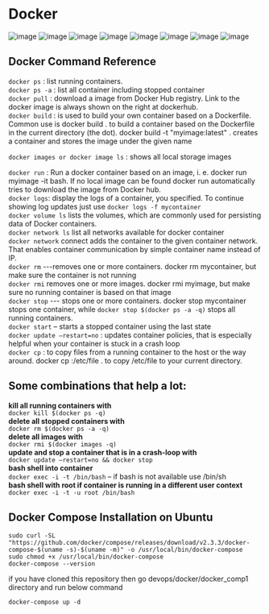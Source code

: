 # Docker 

![image](https://user-images.githubusercontent.com/1461161/231353641-620b1e65-a533-4c87-a27b-ae9020ea972e.png)
![image](https://user-images.githubusercontent.com/1461161/231353737-80d8c2bd-c3f5-4426-93d0-092cb69fbc81.png)
![image](https://user-images.githubusercontent.com/1461161/231353756-291f5b9e-c3a7-4a46-909f-99f52be7a944.png)
![image](https://user-images.githubusercontent.com/1461161/231353789-b9aa4f1c-69b9-4fb5-890c-d0fdaea48c5c.png)
![image](https://user-images.githubusercontent.com/1461161/231353839-6b04decc-7173-4367-b543-01a1e9a7b2d6.png)
![image](https://user-images.githubusercontent.com/1461161/231353882-ee0fbbbd-c3e0-4c7d-8e8c-55b92e795584.png)
![image](https://user-images.githubusercontent.com/1461161/231353902-6019bddb-785b-4277-960d-08525cb1c2e1.png)
![image](https://user-images.githubusercontent.com/1461161/231353997-1f17e2b8-a25d-41bf-85e3-36436405fe78.png)


## Docker Command Reference
`docker ps` 		: 	list running containers.   
`docker ps -a` 	: 	list all container including stopped container  
`docker pull` 	:	download a image from Docker Hub registry. Link to the docker image is always shown on the right at dockerhub.  
`docker build` 	: 	is used to build your own container based on a Dockerfile. Common use is docker build . to build a container based on the Dockerfile in the current directory (the dot). docker build -t "myimage:latest" . creates a container and stores the image under the given name

`docker images or docker image ls` : shows all local storage images

`docker run`	:	Run a docker container based on an image, i. e. docker run myimage -it bash. If no local image can be found docker run automatically tries to download the image from Docker hub.   
`docker logs`:  display the logs of a container, you specified. To continue showing log updates just use `docker logs -f mycontainer`    
`docker volume ls` lists the volumes, which are commonly used for persisting data of Docker containers.  
`docker network ls` list all networks available for docker container    
`docker network` connect adds the container to the given container network. That enables container communication by simple container name instead of IP.    
`docker rm` ---removes one or more containers. docker rm mycontainer, but make sure the container is not running    
`docker rmi`  removes one or more images. docker rmi myimage, but make sure no running container is based on that image  
`docker stop` --- stops one or more containers. docker stop mycontainer stops one container, while `docker stop $(docker ps -a -q)` stops all running containers.   
`docker start` – starts a stopped container using the last state  
`docker update –restart=no` : updates container policies, that is especially helpful when your container is stuck in a crash loop  
`docker cp` :	to copy files from a running container to the host or the way around. docker cp :/etc/file . to copy /etc/file to your current directory.  

## Some combinations that help a lot:

**kill all running containers with**  
	```
	docker kill $(docker ps -q)
	```  
**delete all stopped containers with**  
	```
	docker rm $(docker ps -a -q)
	```  
**delete all images with**  
	```
	docker rmi $(docker images -q)
	```  
**update and stop a container that is in a crash-loop with**  
	```docker update –restart=no && docker stop```   
**bash shell into container**  
	```docker exec -i -t /bin/bash``` – if bash is not available use /bin/sh  
**bash shell with root if container is running in a different user context**  
	```docker exec -i -t -u root /bin/bash```   

## Docker Compose Installation on Ubuntu
```
sudo curl -SL "https://github.com/docker/compose/releases/download/v2.3.3/docker-compose-$(uname -s)-$(uname -m)" -o /usr/local/bin/docker-compose
sudo chmod +x /usr/local/bin/docker-compose
docker-compose --version
```

if you have cloned this repository then go devops/docker/docker_comp1 directory and run below command
```
docker-compose up -d
```
